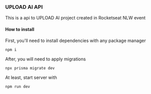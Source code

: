 ### UPLOAD AI API

This is a api to UPLOAD AI project created in Rocketseat NLW event

#### How to install

First, you'll need to install dependencies with any package manager

```
npm i
```

After, you will need to apply migrations

```
npx prisma migrate dev
```

At least, start server with

```
npm run dev
```
